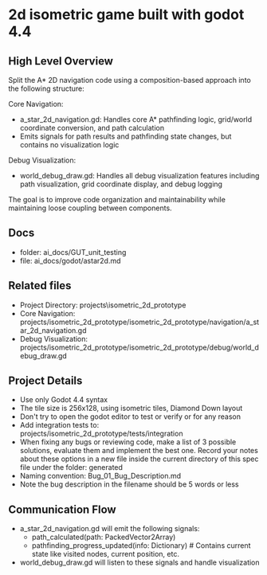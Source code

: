 # 2d isometric game built with godot 4.4

## High Level Overview
Split the A* 2D navigation code using a composition-based approach into the following structure:

Core Navigation:
- a_star_2d_navigation.gd: Handles core A* pathfinding logic, grid/world coordinate conversion, and path calculation
- Emits signals for path results and pathfinding state changes, but contains no visualization logic

Debug Visualization:
- world_debug_draw.gd: Handles all debug visualization features including path visualization, grid coordinate display, and debug logging

The goal is to improve code organization and maintainability while maintaining loose coupling between components.

## Docs

 - folder: ai_docs/GUT_unit_testing
 - file: ai_docs/godot/astar2d.md

## Related files
 - Project Directory: projects\isometric_2d_prototype
 - Core Navigation: projects/isometric_2d_prototype/isometric_2d_prototype/navigation/a_star_2d_navigation.gd
 - Debug Visualization: projects/isometric_2d_prototype/isometric_2d_prototype/debug/world_debug_draw.gd

## Project Details
 - Use only Godot 4.4 syntax
 - The tile size is 256x128, using isometric tiles, Diamond Down layout
 - Don't try to open the godot editor to test or verify or for any reason
 - Add integration tests to: projects/isometric_2d_prototype/tests/integration
 - When fixing any bugs or reviewing code, make a list of 3 possible solutions, evaluate them and implement the best one. Record your notes about these options in a new file inside the current directory of this spec file under the folder: generated
  - Naming convention: Bug_01_Bug_Description.md
  - Note the bug description in the filename should be 5 words or less

## Communication Flow
- a_star_2d_navigation.gd will emit the following signals:
  - path_calculated(path: PackedVector2Array)
  - pathfinding_progress_updated(info: Dictionary)  # Contains current state like visited nodes, current position, etc.
- world_debug_draw.gd will listen to these signals and handle visualization


